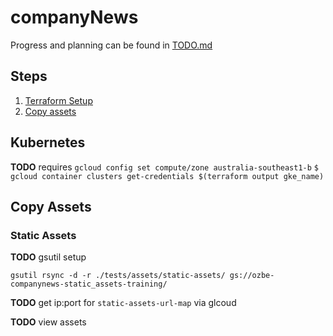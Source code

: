 # companyNews

Progress and planning can be found in [TODO.md](/TODO.md)

## Steps
1. [Terraform Setup](/terraform/README.md)
2. [Copy assets](#copy-assets)

## Kubernetes

**TODO** requires `gcloud config set compute/zone australia-southeast1-b`
`$ gcloud container clusters get-credentials $(terraform output gke_name)`

## Copy Assets

### Static Assets
**TODO** gsutil setup
```
gsutil rsync -d -r ./tests/assets/static-assets/ gs://ozbe-companynews-static_assets-training/
```
**TODO** get ip:port for `static-assets-url-map` via glcoud

**TODO** view assets